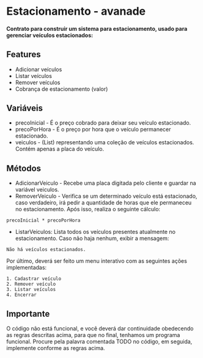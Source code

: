 # Estacionamento - avanade

#### Contrato para construir um sistema para estacionamento, usado para gerenciar veículos estacionados:

## Features
- Adicionar veículos
- Listar veículos
- Remover veículos
- Cobrança de estacionamento (valor)

## Variáveis
- precoInicial - É o preço cobrado para deixar seu veículo estacionado.
- precoPorHora - É o preço por hora que o veículo permanecer estacionado.
- veiculos - (List) representando uma coleção de veículos estacionados. Contém apenas a placa do veículo.

## Métodos
- AdicionarVeiculo - Recebe uma placa digitada pelo cliente e guardar na variável veiculos.
- RemoverVeiculo - Verifica se um determinado veículo está estacionado, caso verdadeiro, irá pedir a quantidade de horas que ele permaneceu no estacionamento. Após isso, realiza o seguinte cálculo: 
```
precoInicial * precoPorHora
```
- ListarVeiculos: Lista todos os veículos presentes atualmente no estacionamento. Caso não haja nenhum, exibir a mensagem:
 ```
 Não há veículos estacionados.
 ```

 Por último, deverá ser feito um menu interativo com as seguintes ações implementadas:
 ```
1. Cadastrar veículo
2. Remover veículo
3. Listar veículos
4. Encerrar
 ```

## Importante

O código não está funcional, e você deverá dar continuidade obedecendo as regras descritas acima, para que no final, tenhamos um programa funcional. Procure pela palavra comentada TODO no código, em seguida, implemente conforme as regras acima.
